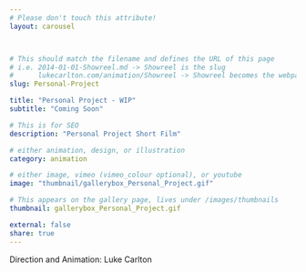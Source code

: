 ```yaml
---
# Please don't touch this attribute!
layout: carousel



# This should match the filename and defines the URL of this page
# i.e. 2014-01-01-Showreel.md -> Showreel is the slug
#      lukecarlton.com/animation/Showreel -> Showreel becomes the webpath
slug: Personal-Project

title: "Personal Project - WIP"
subtitle: "Coming Soon"

# This is for SEO
description: "Personal Project Short Film"

# either animation, design, or illustration
category: animation

# either image, vimeo (vimeo_colour optional), or youtube
image: "thumbnail/gallerybox_Personal_Project.gif"

# This appears on the gallery page, lives under /images/thumbnails
thumbnail: gallerybox_Personal_Project.gif

external: false
share: true
---
```


Direction and Animation: Luke Carlton
